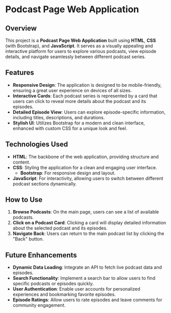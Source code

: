 
# Podcast Page Web Application

## Overview

This project is a **Podcast Page Web Application** built using **HTML**, **CSS** (with Bootstrap), and **JavaScript**. It serves as a visually appealing and interactive platform for users to explore various podcasts, view episode details, and navigate seamlessly between different podcast series.

## Features

- **Responsive Design**: The application is designed to be mobile-friendly, ensuring a great user experience on devices of all sizes.
- **Interactive Cards**: Each podcast series is represented by a card that users can click to reveal more details about the podcast and its episodes.
- **Detailed Episode View**: Users can explore episode-specific information, including titles, descriptions, and durations.
- **Stylish UI**: Utilizes Bootstrap for a modern and clean interface, enhanced with custom CSS for a unique look and feel.

## Technologies Used

- **HTML**: The backbone of the web application, providing structure and content.
- **CSS**: Styling the application for a clean and engaging user interface.
  - **Bootstrap**: For responsive design and layout.
- **JavaScript**: For interactivity, allowing users to switch between different podcast sections dynamically.


## How to Use

1. **Browse Podcasts**: On the main page, users can see a list of available podcasts.
2. **Click on a Podcast Card**: Clicking a card will display detailed information about the selected podcast and its episodes.
3. **Navigate Back**: Users can return to the main podcast list by clicking the "Back" button.

## Future Enhancements

- **Dynamic Data Loading**: Integrate an API to fetch live podcast data and episodes.
- **Search Functionality**: Implement a search bar to allow users to find specific podcasts or episodes quickly.
- **User Authentication**: Enable user accounts for personalized experiences and bookmarking favorite episodes.
- **Episode Ratings**: Allow users to rate episodes and leave comments for community engagement.